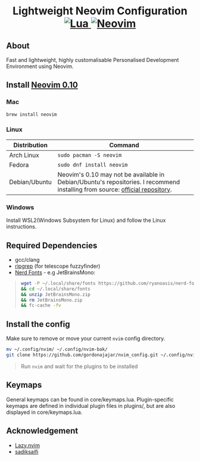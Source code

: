 <h1 align="center">Lightweight Neovim Configuration<br> 

<a href="https://www.lua.org/">
<img
    alt="Lua"
    src="https://img.shields.io/badge/lua-%232C2D72.svg?style=for-the-badge&logo=lua&logoColor=white">
</a>
<a href="https://github.com/neovim/neovim">
<img
    alt="Neovim"
    src="https://img.shields.io/badge/NeoVim-%2357A143.svg?&style=for-the-badge&logo=neovim&logoColor=white">
</a>
</h1>

## About

Fast and lightweight, highly customalisable Personalised Development Environment using Neovim. 

## Install [Neovim 0.10](https://github.com/neovim/neovim/releases/tag/v0.10.0)

### Mac
```sh
brew install neovim
```

### Linux

| Distribution | Command |
| ------------ | ------- |
| Arch Linux | `sudo pacman -S neovim` |
| Fedora | `sudo dnf install neovim` |
| Debian/Ubuntu | Neovim's 0.10 may not be available in Debian/Ubuntu's repositories. I recommend installing from source: [official repository](https://github.com/neovim/neovim/blob/master/INSTALL.md). |

### Windows
Install WSL2(Windows Subsystem for Linux) and follow the Linux instructions.

## Required Dependencies
- gcc/clang
- [ripgrep](https://github.com/BurntSushi/riprep) (for telescope fuzzyfinder)
- [Nerd Fonts](https://www.nerdfonts.com/) - e.g JetBrainsMono: 
> ```sh
> wget -P ~/.local/share/fonts https://github.com/ryanoasis/nerd-fonts/releases/download/v3.0.2/JetBrainsMono.zip 
> && cd ~/.local/share/fonts 
> && unzip JetBrainsMono.zip
> && rm JetBrainsMono.zip 
> && fc-cache -fv
> ```

## Install the config

Make sure to remove or move your current `nvim` config directory.

```sh
mv ~/.config/nvim/ ~/.config/nvim-bak/
git clone https://github.com/gordonajajar/nvim_config.git ~/.config/nvim
```
> Run `nvim` and wait for the plugins to be installed

## Keymaps
General keymaps can be found in core/keymaps.lua. Plugin-specific keymaps are defined in individual plugin files in plugins/, but are
also displayed in core/keymaps.lua.

## Acknowledgement
- [Lazy.nvim](https://github.com/folke/lazy.nvim)
- [sadiksaifi](https://github.com/sadiksaifi)


